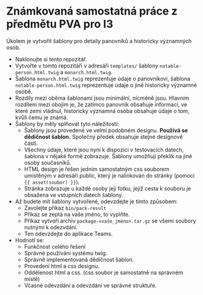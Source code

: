 # Známkovaná samostatná práce z předmětu PVA pro I3

Úkolem je vytvořit šablony pro detaily panovníků a historicky významných osob.

* Naklonujte si tento repozitář.
* Vytvořte v tomto repozitáři v adresáři `templates/` šablony `notable-person.html.twig` a `monarch.html.twig`.
* Šablona `monarch.html.twig` reprezentuje údaje o panovníkovi, šablona `notable-person.html.twig` reprezentuje údaje o jiné historicky významné osobě.
* Rozdíly mezi oběma šablonami jsou minimální, nicméně jsou. Hlavním rozdílem mezi obojím je, že zatímco panovník obsahuje informaci, ve které zemi vládnul,
  historicky významná osoba obsahuje údaje o tom, kvůli čemu je známá.
* Šablony by měly splňovat tyto náležitosti:
  - Šablony jsou provedené ve velmi podobném designu. **Používá se dědičnost šablon.** Společný předek obsahuje stejné designové části.
  - Všechny údaje, které jsou nyní k dispozici v testovacích datech, šablona v nějaké formě zobrazuje. Šablony umožňují překlik na jiné osoby současníků.
  - HTML design je řešen jedním samostatným css souborem umístěným v adresáři public, který je nalinkován do stránky (pomocí `{{ asset(soubor) }}`).
  - Stránka zobrazuje u každé osoby její fotku, jejíž cesta k souboru je obsažena ve vstupních datech šablony.
* Až budete mít šablony vytvořené, odevzdejte je tímto způsobem:
  - Zavolejte příkaz `bin/pack-result`
  - Příkaz se zeptá na vaše jméno, to vyplňte.
  - Příkaz vytvoří archiv `package-<vaše_jméno>.tar.gz` se všemi soubory nutnými k odezvdání.
  - Ten odevzdejte do aplikace Teams.
* Hodnotí se:
  - Funkčnost celého řešení
  - Správné používání systému twig.
  - Správně implementovaná dědičnost šablon.
  - Provedení html a css designu.
  - Oddělenost html a css. (css soubor je samostatně na správném místě)
  - Včasné odevzdání a odevzdání ve správné struktuře.
